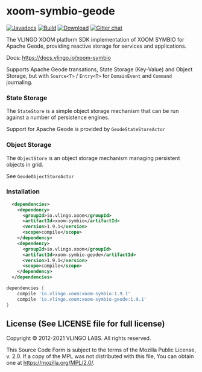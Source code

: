 # xoom-symbio-geode

[![Javadocs](http://javadoc.io/badge/io.vlingo.xoom/xoom-symbio-geode.svg?color=brightgreen)](http://javadoc.io/doc/io.vlingo.xoom/xoom-symbio-geode) [![Build](https://github.com/vlingo/xoom-symbio-geode/workflows/Build/badge.svg)](https://github.com/vlingo/xoom-symbio-geode/actions?query=workflow%3ABuild) [![Download](https://img.shields.io/maven-central/v/io.vlingo.xoom/xoom-symbio-geode?label=maven)](https://search.maven.org/artifact/io.vlingo.xoom/xoom-symbio-geode) [![Gitter chat](https://badges.gitter.im/gitterHQ/gitter.png)](https://gitter.im/vlingo-platform-java/symbio)

The VLINGO XOOM platform SDK implementation of XOOM SYMBIO for Apache Geode, providing reactive storage for services and applications.

Docs: https://docs.vlingo.io/xoom-symbio

Supports Apache Geode transations, State Storage (Key-Value) and Object Storage, but with `Source<T>` / `Entry<T>` for `DomainEvent` and `Command` journaling.

### State Storage
The `StateStore` is a simple object storage mechanism that can be run against a number of persistence engines.

Support for Apache Geode is provided by `GeodeStateStoreActor`

### Object Storage
The `ObjectStore` is an object storage mechanism managing persistent objects in grid.

See `GeodeObjectStoreActor`

### Installation

```xml
  <dependencies>
    <dependency>
      <groupId>io.vlingo.xoom</groupId>
      <artifactId>xoom-symbio</artifactId>
      <version>1.9.1</version>
      <scope>compile</scope>
    </dependency>
    <dependency>
      <groupId>io.vlingo.xoom</groupId>
      <artifactId>xoom-symbio-geode</artifactId>
      <version>1.9.1</version>
      <scope>compile</scope>
    </dependency>
  </dependencies>
```

```gradle
dependencies {
    compile 'io.vlingo.xoom:xoom-symbio:1.9.1'
    compile 'io.vlingo.xoom:xoom-symbio-geode:1.9.1'
}
```

License (See LICENSE file for full license)
-------------------------------------------
Copyright © 2012-2021 VLINGO LABS. All rights reserved.

This Source Code Form is subject to the terms of the
Mozilla Public License, v. 2.0. If a copy of the MPL
was not distributed with this file, You can obtain
one at https://mozilla.org/MPL/2.0/.
